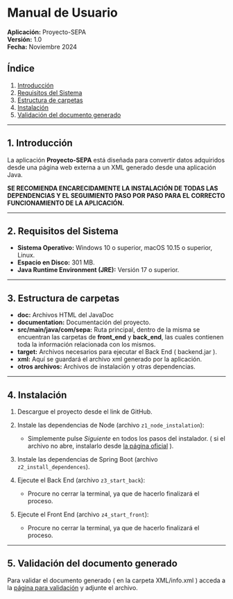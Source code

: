 # Manual de Usuario  
**Aplicación:** Proyecto-SEPA  
**Versión:** 1.0  
**Fecha:** Noviembre 2024  

## Índice  
1. [Introducción](#1-introducción)  
2. [Requisitos del Sistema](#2-requisitos-del-sistema)  
3. [Estructura de carpetas](#3-estructura-de-carpetas)
4. [Instalación](#4-instalación)  
5. [Validación del documento generado](#5-validación-del-documento-generado)

---

## 1. Introducción  
La aplicación **Proyecto-SEPA** está diseñada para convertir datos adquiridos desde una página web externa a un XML generado desde una aplicación Java.  

**SE RECOMIENDA ENCARECIDAMENTE LA INSTALACIÓN DE TODAS LAS DEPENDENCIAS Y EL SEGUIMIENTO PASO POR PASO PARA EL CORRECTO FUNCIONAMIENTO DE LA APLICACIÓN.**

---

## 2. Requisitos del Sistema  
- **Sistema Operativo:** Windows 10 o superior, macOS 10.15 o superior, Linux.  
- **Espacio en Disco:** 301 MB.  
- **Java Runtime Environment (JRE):** Versión 17 o superior.  

---

## 3. Estructura de carpetas
- **doc:** Archivos HTML del JavaDoc
- **documentation:** Documentación del proyecto.
- **src/main/java/com/sepa:** Ruta principal, dentro de la misma se encuentran las carpetas de **front_end** y **back_end**, las cuales contienen toda la información relacionada con los mismos.
- **target:** Archivos necesarios para ejecutar el Back End ( backend.jar ).
- **xml:** Aquí se guardará el archivo xml generado por la aplicación.
- **otros archivos:** Archivos de instalación y otras dependencias.
  
---

## 4. Instalación  
1. Descargue el proyecto desde el link de GitHub.  
2. Instale las dependencias de Node (archivo `z1_node_instalation`):  
   - Simplemente pulse *Siguiente* en todos los pasos del instalador. ( si el archivo no abre, instalarlo desde [la página oficial](https://nodejs.org/dist/v22.11.0/node-v22.11.0-x64.msi) ).
    
3. Instale las dependencias de Spring Boot (archivo `z2_install_dependences`).  
4. Ejecute el Back End (archivo `z3_start_back`):  
   - Procure no cerrar la terminal, ya que de hacerlo finalizará el proceso.  
5. Ejecute el Front End (archivo `z4_start_front`):  
   - Procure no cerrar la terminal, ya que de hacerlo finalizará el proceso.  

---

## 5. Validación del documento generado  
Para validar el documento generado ( en la carpeta XML/info.xml ) acceda a la [página para validación](https://www.lasosl.com/validacion-ficheros-sepa) y adjunte el archivo.  


